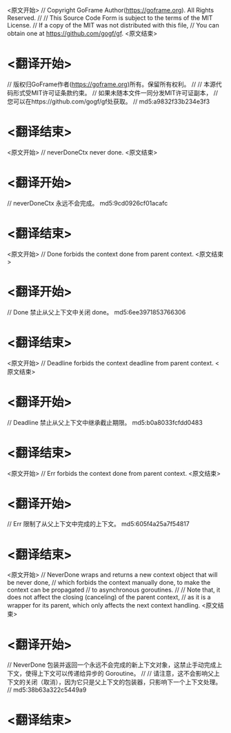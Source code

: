 
<原文开始>
// Copyright GoFrame Author(https://goframe.org). All Rights Reserved.
//
// This Source Code Form is subject to the terms of the MIT License.
// If a copy of the MIT was not distributed with this file,
// You can obtain one at https://github.com/gogf/gf.
<原文结束>

# <翻译开始>
// 版权归GoFrame作者(https://goframe.org)所有。保留所有权利。
//
// 本源代码形式受MIT许可证条款约束。
// 如果未随本文件一同分发MIT许可证副本，
// 您可以在https://github.com/gogf/gf处获取。
// md5:a9832f33b234e3f3
# <翻译结束>


<原文开始>
// neverDoneCtx never done.
<原文结束>

# <翻译开始>
// neverDoneCtx 永远不会完成。 md5:9cd0926cf01acafc
# <翻译结束>


<原文开始>
// Done forbids the context done from parent context.
<原文结束>

# <翻译开始>
// Done 禁止从父上下文中关闭 done。 md5:6ee3971853766306
# <翻译结束>


<原文开始>
// Deadline forbids the context deadline from parent context.
<原文结束>

# <翻译开始>
// Deadline 禁止从父上下文中继承截止期限。 md5:b0a8033fcfdd0483
# <翻译结束>


<原文开始>
// Err forbids the context done from parent context.
<原文结束>

# <翻译开始>
// Err 限制了从父上下文中完成的上下文。 md5:605f4a25a7f54817
# <翻译结束>


<原文开始>
// NeverDone wraps and returns a new context object that will be never done,
// which forbids the context manually done, to make the context can be propagated
// to asynchronous goroutines.
//
// Note that, it does not affect the closing (canceling) of the parent context,
// as it is a wrapper for its parent, which only affects the next context handling.
<原文结束>

# <翻译开始>
// NeverDone 包装并返回一个永远不会完成的新上下文对象，这禁止手动完成上下文，使得上下文可以传递给异步的 Goroutine。
//
// 请注意，这不会影响父上下文的关闭（取消），因为它只是父上下文的包装器，只影响下一个上下文处理。
// md5:38b63a322c5449a9
# <翻译结束>

